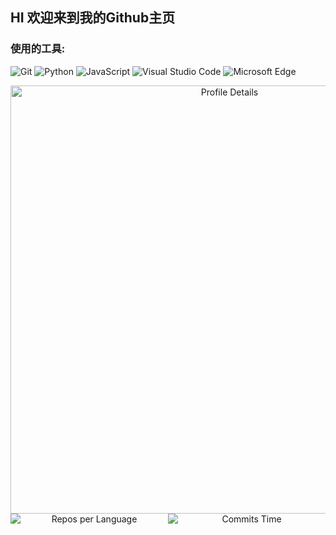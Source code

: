 
## HI 欢迎来到我的Github主页
### 使用的工具:

![Git](https://img.shields.io/badge/Git-F05032?style=flat-square&logo=Git&logoColor=white)
![Python](https://img.shields.io/badge/Python-3776AB?style=flat-square&logo=Python&logoColor=white)
![JavaScript](https://img.shields.io/badge/JavaScript-F7DF1E?style=flat-square&logo=JavaScript&logoColor=white)
![Visual Studio Code](https://img.shields.io/badge/Visual_Studio_Code-007ACC?style=flat-square&logo=Visual-Studio-Code&logoColor=white)
![Microsoft Edge](https://img.shields.io/badge/Microsoft_Edge-0078D7?style=flat-square&logo=Microsoft-Edge&logoColor=white)
<div align="center">
    <img src="https://github-readme-activity-graph.vercel.app/graph?username=BaiHengRui&theme=react" alt="Profile Details" style="max-width: 100%; width: 685px;">
</div>

<div align="center" style="display: flex; justify-content: center; max-width: 600px; margin: 0 auto;">
    <img src="http://github-profile-summary-cards.vercel.app/api/cards/repos-per-language?username=BaiHengRui&theme=nord_bright&exclude=html,Gerber%20Image" alt="Repos per Language" style="flex: 1; max-width: 50%;">
    <img src="http://github-profile-summary-cards.vercel.app/api/cards/productive-time?username=BaiHengRui&theme=nord_bright&utcOffset=+8" alt="Commits Time" style="flex: 1; max-width: 50%;">
</div>

<!-- <div align="center"> 
  <img src="https://activity-graph.herokuapp.com/graph?username=BaiHengRui&theme=xcode" /> 
</div>
 -->
